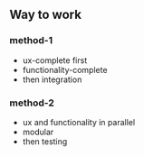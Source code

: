 
## Way to work

### method-1
- ux-complete first
- functionality-complete
- then integration

### method-2
- ux and functionality in parallel
- modular
- then testing